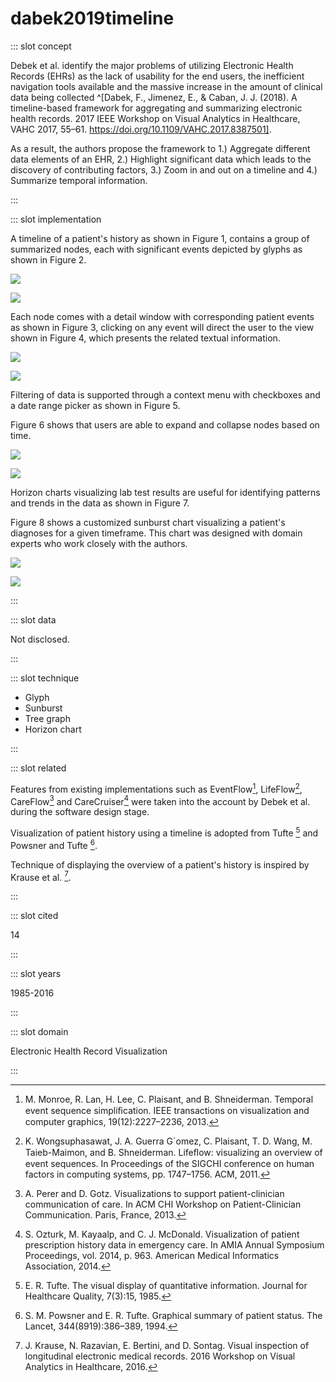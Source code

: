 # dabek2019timeline

<Paper>

::: slot concept

Debek et al. identify the major problems of utilizing Electronic Health Records (EHRs) as the lack of usability for the end users, the inefficient navigation tools available and the massive increase in the amount of clinical data being collected ^[Dabek, F., Jimenez, E., & Caban, J. J. (2018). A timeline-based framework for aggregating and summarizing electronic health records. 2017 IEEE Workshop on Visual Analytics in Healthcare, VAHC 2017, 55–61. https://doi.org/10.1109/VAHC.2017.8387501].

As a result, the authors propose the framework to 1.) Aggregate different data elements of an EHR, 2.) Highlight significant data which leads to the discovery of contributing factors, 3.) Zoom in and out on a timeline and 4.) Summarize temporal information.

:::

::: slot implementation

A timeline of a patient's history as shown in Figure 1, contains a group of summarized nodes, each with significant events depicted by glyphs as shown in Figure 2.

<div class="even">
<p>

![](https://share.henry.wang/dNyFj2/xSa5jQhYLK+)

![](https://share.henry.wang/oY0bqQ/fWwTmlgkjA+)

</p>
</div>

Each node comes with a detail window with corresponding patient events as shown in Figure 3, clicking on any event will direct the user to the view shown in Figure 4, which presents the related textual information.

<div class="even">
<p>

![](https://share.henry.wang/kGjysO/s93w4dgckP+)

![](https://share.henry.wang/f2PDXh/rnGAEIJV63+)

</p>
</div>

Filtering of data is supported through a context menu with checkboxes and a date range picker as shown in Figure 5.

Figure 6 shows that users are able to expand and collapse nodes based on time.

<div class="even">
<p>

![](https://share.henry.wang/Nl3orF/EXceNyIzrs+)

![](https://share.henry.wang/fuwnD4/rrgcNPVUAe+)

</p>
</div>

Horizon charts visualizing lab test results are useful for identifying patterns and trends in the data as shown in Figure 7.

Figure 8 shows a customized sunburst chart visualizing a patient's diagnoses for a given timeframe. This chart was designed with domain experts who work closely with the authors.

<div class="even">
<p>

![](https://share.henry.wang/0ux57h/aTgQ9YKQrr+)

![](https://share.henry.wang/2IOQAI/pCPYxyzng9+)

</p>
</div>

:::

::: slot data

Not disclosed.

:::

::: slot technique

- Glyph
- Sunburst
- Tree graph
- Horizon chart

:::

::: slot related

Features from existing implementations such as EventFlow[^EventFlow], LifeFlow[^LifeFlow], CareFlow[^CareFlow] and CareCruiser[^CareCruiser] were taken into the account by Debek et al. during the software design stage.

Visualization of patient history using a timeline is adopted from Tufte [^timeline] and Powsner and Tufte [^history].

Technique of displaying the overview of a patient's history is inspired by Krause et al. [^krause].

:::

::: slot cited

14

:::

::: slot years

1985-2016

:::

::: slot domain

Electronic Health Record Visualization

:::

</Paper>

[^EventFlow]: M. Monroe, R. Lan, H. Lee, C. Plaisant, and B. Shneiderman. Temporal event sequence simpliﬁcation. IEEE transactions on visualization and computer graphics, 19(12):2227–2236, 2013.

[^LifeFlow]: K. Wongsuphasawat, J. A. Guerra G´omez, C. Plaisant, T. D. Wang, M. Taieb-Maimon, and B. Shneiderman. Lifeﬂow: visualizing an overview of event sequences. In Proceedings of the SIGCHI conference on human factors in computing systems, pp. 1747–1756. ACM, 2011.

[^CareFlow]: A. Perer and D. Gotz. Visualizations to support patient-clinician communication of care. In ACM CHI Workshop on Patient-Clinician Communication. Paris, France, 2013.

[^CareCruiser]: S. Ozturk, M. Kayaalp, and C. J. McDonald. Visualization of patient prescription history data in emergency care. In AMIA Annual Symposium Proceedings, vol. 2014, p. 963. American Medical Informatics Association, 2014.

[^history]: S. M. Powsner and E. R. Tufte. Graphical summary of patient status. The Lancet, 344(8919):386–389, 1994.

[^timeline]: E. R. Tufte. The visual display of quantitative information. Journal for Healthcare Quality, 7(3):15, 1985.

[^krause]: J. Krause, N. Razavian, E. Bertini, and D. Sontag. Visual inspection of longitudinal electronic medical records. 2016 Workshop on Visual Analytics in Healthcare, 2016.
